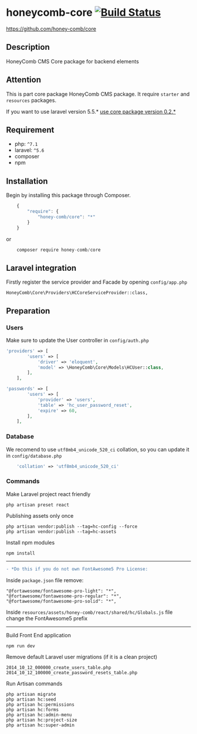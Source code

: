 # honeycomb-core [![Build Status](https://travis-ci.org/honey-comb/core.svg?branch=master)](https://travis-ci.org/honey-comb/core)  
https://github.com/honey-comb/core

## Description

HoneyComb CMS Core package for backend elements

## Attention

This is part core package HoneyComb CMS package. It require `starter` and `resources` packages.
 
If you want to use laravel version 5.5.* [use core package version 0.2.*](https://github.com/honey-comb/core/tree/5.5 "Core package version 0.2.*")

## Requirement

 - php: `^7.1`
 - laravel: `^5.6`
 - composer
 - npm
 
 ## Installation

Begin by installing this package through Composer.


```js
	{
	    "require": {
	        "honey-comb/core": "*"
	    }
	}
```
or
```js
    composer require honey-comb/core
```

## Laravel integration

Firstly register the service provider and Facade by opening `config/app.php`

    HoneyComb\Core\Providers\HCCoreServiceProvider::class,

## Preparation
### Users

Make sure to update the User controller in `config/auth.php`

```php
'providers' => [
        'users' => [
            'driver' => 'eloquent',
            'model' => \HoneyComb\Core\Models\HCUser::class,
        ],
    ],
```

```php
'passwords' => [
        'users' => [
            'provider' => 'users',
            'table' => 'hc_user_password_reset',
            'expire' => 60,
        ],
    ],
```

### Database

We recomend to use `utf8mb4_unicode_520_ci` collation, so you can update it in `config/database.php`

```php
    'collation' => 'utf8mb4_unicode_520_ci'
```

### Commands

Make Laravel project react friendly

    php artisan preset react
    
Publishing assets only once

    php artisan vendor:publish --tag=hc-config --force
    php artisan vendor:publish --tag=hc-assets
    
Install npm modules

    npm install

----
```diff
- *Do this if you do not own FontAwesome5 Pro License:
```

Inside `package.json` file remove:

    "@fortawesome/fontawesome-pro-light": "*",
    "@fortawesome/fontawesome-pro-regular": "*",
    "@fortawesome/fontawesome-pro-solid": "*",
    
Inside `resources/assets/honey-comb/react/shared/hc/Globals.js` file change the FontAwesome5 prefix

----
    
Build Front End application

    npm run dev
    
Remove default Laravel user migrations (if it is a clean project)

    2014_10_12_000000_create_users_table.php
    2014_10_12_100000_create_password_resets_table.php
    
Run Artisan commands

    php artisan migrate
    php artisan hc:seed
    php artisan hc:permissions
    php artisan hc:forms
    php artisan hc:admin-menu   
    php artisan hc:project-size
    php artisan hc:super-admin
